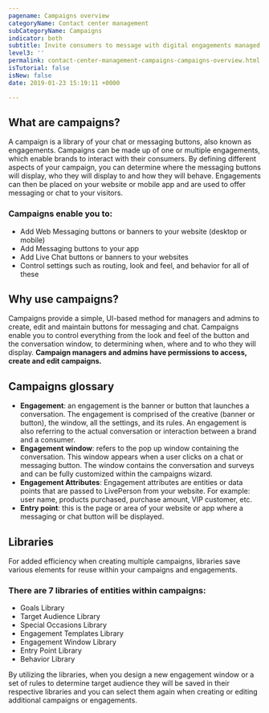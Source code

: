 ```yaml
---
pagename: Campaigns overview
categoryName: Contact center management
subCategoryName: Campaigns
indicator: both
subtitle: Invite consumers to message with digital engagements managed in campaigns
level3: ''
permalink: contact-center-management-campaigns-campaigns-overview.html
isTutorial: false
isNew: false
date: 2019-01-23 15:19:11 +0000

---
```

## What are campaigns?

A campaign is a library of your chat or messaging buttons, also known as engagements. Campaigns can be made up of one or multiple engagements, which enable brands to interact with their consumers. By defining different aspects of your campaign, you can determine where the messaging buttons will display, who they will display to and how they will behave. Engagements can then be placed on your website or mobile app and are used to offer messaging or chat to your visitors.

### Campaigns enable you to:

* Add Web Messaging buttons or banners to your website (desktop or mobile)
* Add Messaging buttons to your app
* Add Live Chat buttons or banners to your websites
* Control settings such as routing, look and feel, and behavior for all of these

## Why use campaigns?

Campaigns provide a simple, UI-based method for managers and admins to create, edit and maintain buttons for messaging and chat. Campaigns enable you to control everything from the look and feel of the button and the conversation window, to determining when, where and to who they will display. **Campaign managers and admins have permissions to access, create and edit campaigns.**

## Campaigns glossary

* **Engagement**: an engagement is the banner or button that launches a conversation. The engagement is comprised of the creative (banner or button), the window, all the settings, and its rules. An engagement is also referring to the actual conversation or interaction between a brand and a consumer.
* **Engagement window**: refers to the pop up window containing the conversation. This window appears when a user clicks on a chat or messaging button. The window contains the conversation and surveys and can be fully customized within the campaigns wizard.
* **Engagement Attributes**: Engagement attributes are entities or data points that are passed to LivePerson from your website. For example: user name, products purchased, purchase amount, VIP customer, etc.
* **Entry point**: this is the page or area of your website or app where a messaging or chat button will be displayed.

## Libraries

For added efficiency when creating multiple campaigns, libraries save various elements for reuse within your campaigns and engagements.

### **There are 7 libraries of entities within campaigns:**

* Goals Library
* Target Audience Library
* Special Occasions Library
* Engagement Templates Library
* Engagement Window Library
* Entry Point Library
* Behavior Library

By utilizing the libraries, when you design a new engagement window or a set of rules to determine target audience they will be saved in their respective libraries and you can select them again when creating or editing additional campaigns or engagements.
